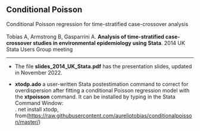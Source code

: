 ## Conditional Poisson
Conditional Poisson regression for time-stratified case-crossover analysis
<br>
<br>
Tobías A, Armstrong B, Gasparrini A. **Analysis of time-stratified case-crossover studies in environmental epidemiology using Stata**. 
2014 UK Stata Users Group meeting 

---

* The file **slides_2014_UK_Stata.pdf** has the presentation slides, updated in November 2022. 

* **xtodp.ado** a user-written Stata postestimation command to correct for overdispersion after fitting a conditional Poisson regression model with the **xtpoisson** command. It can be installed by typing in the Stata Command Window:<br>
. net install xtodp, from(https://raw.githubusercontent.com/aureliotobias/conditionalpoisson/master/)
